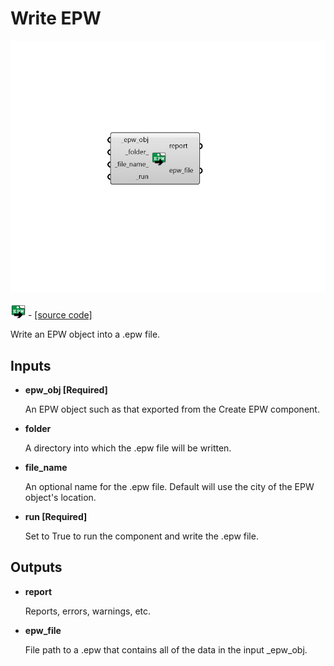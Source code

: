 # Write EPW

![](../../.gitbook/assets/Write_EPW.png)

![](../../.gitbook/assets/Write_EPW%20%282%29.png) - [\[source code\]](https://github.com/ladybug-tools/dragonfly-grasshopper/blob/master/dragonfly_grasshopper/src//DF%20Write%20EPW.py)

Write an EPW object into a .epw file.

## Inputs

* **epw\_obj \[Required\]**

  An EPW object such as that exported from the Create EPW component. 

* **folder**

  A directory into which the .epw file will be written. 

* **file\_name**

  An optional name for the .epw file. Default will use the city of the EPW object's location. 

* **run \[Required\]**

  Set to True to run the component and write the .epw file. 

## Outputs

* **report**

  Reports, errors, warnings, etc. 

* **epw\_file**

  File path to a .epw that contains all of the data in the input \_epw\_obj. 

